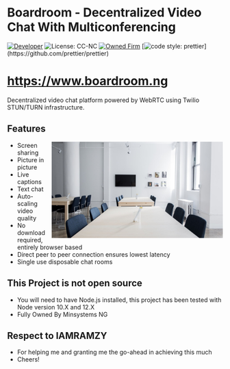 # Boardroom - Decentralized Video Chat With Multiconferencing

[![Developer](https://img.shields.io/badge/Developer-Mathemartins-blueviolet)](https://theboardroom.ng)
![License: CC-NC](https://img.shields.io/badge/License-CCNC-blue.svg)
[![Owned Firm](https://img.shields.io/badge/Company-Minsystems%20NG-lightblue)](https://www.minsystems.ng)
[![code style: prettier](https://img.shields.io/badge/code_style-prettier-ff69b4.svg?)](https://github.com/prettier/prettier)


# https://www.boardroom.ng

Decentralized video chat platform powered by WebRTC using Twilio STUN/TURN infrastructure.

## Features

<img align="right" width="400" height="auto" src="public/assets/img/background/img-85.jpg">

- Screen sharing
- Picture in picture
- Live captions
- Text chat
- Auto-scaling video quality
- No download required, entirely browser based
- Direct peer to peer connection ensures lowest latency
- Single use disposable chat rooms

## This Project is not open source 

- You will need to have Node.js installed, this project has been tested with Node version 10.X and 12.X
- Fully Owned By Minsystems NG

## Respect to IAMRAMZY

- For helping me and granting me the go-ahead in achieving this much
- Cheers!
